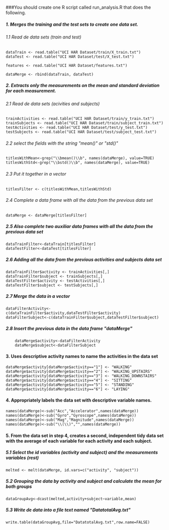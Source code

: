 ###You should create one R script called run_analysis.R that does the following. 
##### 1. Merges the training and the test sets to create one data set.  
###### 1.1 Read de data sets (train and test)
    
    dataTrain <- read.table("UCI HAR Dataset/train/X_train.txt")
    dataTest <- read.table("UCI HAR Dataset/test/X_test.txt")
        
    features <- read.table("UCI HAR Dataset/features.txt")
      
    dataMerge <- rbind(dataTrain, dataTest)

##### 2. Extracts only the measurements on the mean and standard deviation for each measurement.  
###### 2.1 Read de data sets (acivities and subjects)
    trainActivities <- read.table("UCI HAR Dataset/train/y_train.txt")
    trainSubjects <- read.table("UCI HAR Dataset/train/subject_train.txt")
    testActivities <- read.table("UCI HAR Dataset/test/y_test.txt")
    testSubjects <- read.table("UCI HAR Dataset/test/subject_test.txt")

###### 2.2 select the fields with the string "mean()" or "std()" 
    titlesWithMean<-grep("\\bmean()\\b", names(dataMerge), value=TRUE)
    titlesWithStd<-grep("\\bstd()\\b", names(dataMerge), value=TRUE)
    
###### 2.3 Put it together in a vector
    titlesFilter <- c(titlesWithMean,titlesWithStd)
    
###### 2.4 Complete a data frame with all the data from the previous data set
    dataMerge <- dataMerge[titlesFilter]
  
##### 2.5 Also complete two auxiliar data frames with all the data from the previous data set
  
    dataTrainFilter<-dataTrain[titlesFilter]
    dataTestFilter<-dataTest[titlesFilter]
 
##### 2.6 Adding all the data from the previous activities and subjects data set
     
    dataTrainFilter$activity <- trainActivities[,]
    dataTrainFilter$subject <- trainSubjects[,]
    dataTestFilter$activity <- testActivities[,]
    dataTestFilter$subject <- testSubjects[,]
  
##### 2.7 Merge the data in a vector
    
    dataFilterActivity<-c(dataTrainFilter$activity,dataTestFilter$activity)
    dataFilterSubject<-c(dataTrainFilter$subject,dataTestFilter$subject)    
    
##### 2.8 Insert the previous data in the data frame "dataMerge"
        dataMerge$activity<-dataFilterActivity
        dataMerge$subject<-dataFilterSubject


#### 3. Uses descriptive activity names to name the activities in the data set  
    
    dataMerge$activity[dataMerge$activity=="1"] <- "WALKING"  
    dataMerge$activity[dataMerge$activity=="2"] <- "WALKING_UPSTAIRS"
    dataMerge$activity[dataMerge$activity=="3"] <- "WALKING_DOWNSTAIRS"
    dataMerge$activity[dataMerge$activity=="4"] <- "SITTING"
    dataMerge$activity[dataMerge$activity=="5"] <- "STANDING"
    dataMerge$activity[dataMerge$activity=="6"] <- "LAYING"

#### 4. Appropriately labels the data set with descriptive variable names.   

    names(dataMerge)<-sub("Acc","Accelerator",names(dataMerge))  
    names(dataMerge)<-sub("Gyro","Gyroscope",names(dataMerge))
    names(dataMerge)<-sub("Mag","Magnitude",names(dataMerge))
    names(dataMerge)<-sub("\\(\\)","",names(dataMerge))  
    
    
#### 5. From the data set in step 4, creates a second, independent tidy data set with the average of each variable for each activity and each subject.    
##### 5.1 Select the id variables (activity and subject) and the measurements variables (rest) 
    melted <- melt(dataMerge, id.vars=c("activity", "subject"))
    
##### 5.2 Grouping the data by activity and subject and calculate the mean for both groups
    dataGroupAvg<-dcast(melted,activity+subject~variable,mean)
    
##### 5.3 Write de data into a file text named "DatatotalAvg.txt"
    write.table(dataGroupAvg,file="DatatotalAvg.txt",row.name=FALSE)
    
